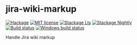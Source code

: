 # jira-wiki-markup

[![Hackage](https://img.shields.io/hackage/v/jira-wiki-markup.svg)](https://hackage.haskell.org/package/jira-wiki-markup)
[![MIT license](https://img.shields.io/badge/license-MIT-blue.svg)](LICENSE)
[![Stackage Lts](http://stackage.org/package/jira-wiki-markup/badge/lts)](http://stackage.org/lts/package/jira-wiki-markup)
[![Stackage Nightly](http://stackage.org/package/jira-wiki-markup/badge/nightly)](http://stackage.org/nightly/package/jira-wiki-markup)
[![Build status](https://travis-ci.com/tarleb/jira-wiki-markup.svg?branch=master)](https://travis-ci.com/tarleb/jira-wiki-markup)
[![Windows build status](https://ci.appveyor.com/api/projects/status/github/tarleb/jira-wiki-markup?branch=master&svg=true)](https://ci.appveyor.com/project/tarleb/jira-wiki-markup)

Handle Jira wiki markup
